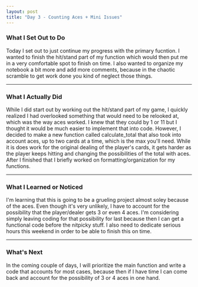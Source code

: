 ```yaml
---
layout: post
title: "Day 3 - Counting Aces + Mini Issues"
---
```


### What I Set Out to Do
Today I set out to just continue my progress with the primary fucntion. I wanted to finish the hit/stand part of my function which would
then put me in a very comfortable spot to finish on time. I also wanted to organize my notebook a bit more and add more comments, because
in the chaotic scramble to get work done you kind of neglect those things.

---

### What I Actually Did
While I did start out by working out the hit/stand part of my game, I quickly realized I had overlooked something that would need to be
relooked at, which was the way aces worked. I knew that they could by 1 or 11 but I thought it would be much easier to implement that into code. However, I decided to make a new function called calculate_total that also took into account aces, up to two cards at a time, which is the max you'll need. While it is does work for the original dealing of the player's cards, it gets harder as the player keeps hitting and changing the possibilities of the total with aces. After I finished that I briefly worked on formatting/organization for my functions.

---

### What I Learned or Noticed

I'm learning that this is going to be a grueling project almost soley because of the aces. Even though it's very unlikely, I have to
account for the possibility that the player/dealer gets 3 or even 4 aces. I'm considering simply leaving coding for that possibility for
last because then I can get a functional code before the nitpicky stuff. I also need to dedicate serious hours this weekend in order to  be able to finish this on time.

---

### What's Next

In the coming couple of days, I will prioritize the main function and write a code that accounts for most cases, because then if I have
time I can come back and account for the possibility of 3 or 4 aces in one hand.
